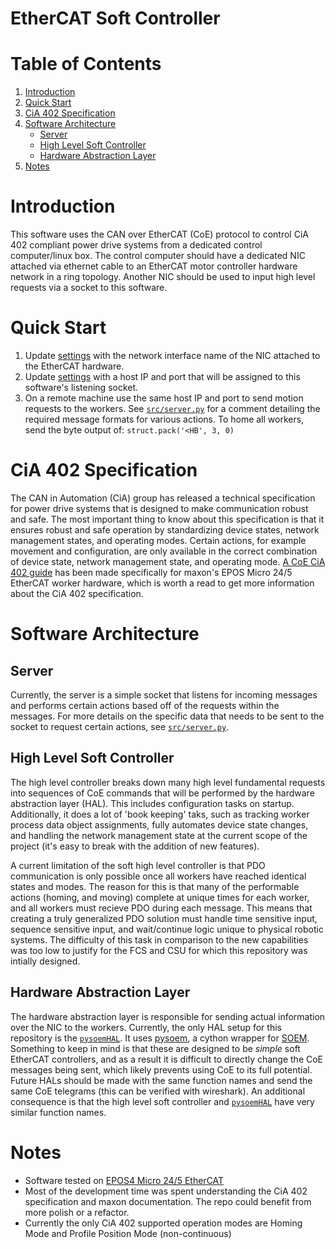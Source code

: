 # EtherCAT Soft Controller
# Table of Contents
1. [Introduction](#introduction)
2. [Quick Start](#quick-start)
3. [CiA 402 Specification](#cia-402-specification)
4. [Software Architecture](#software-architecture)
    - [Server](#server)
    - [High Level Soft Controller](#high-level-soft-controller)
    - [Hardware Abstraction Layer](#hardware-abstraction-layer)
5. [Notes](#notes)

# Introduction
This software uses the CAN over EtherCAT (CoE) protocol to control CiA 402 compliant power drive systems from a dedicated control computer/linux box. The control computer should have a dedicated NIC attached via ethernet cable to an EtherCAT motor controller hardware network in a ring topology. Another NIC should be used to input high level requests via a socket to this software.

# Quick Start
1. Update [settings](settings/masterSettings.yaml) with the network interface name of the NIC attached to the EtherCAT hardware.
2. Update [settings](settings/serverSettings.yaml) with a host IP and port that will be assigned to this software's listening socket.
3. On a remote machine use the same host IP and port to send motion requests to the workers. See [`src/server.py`](src/server.py) for a comment detailing the required message formats for various actions. To home all workers, send the byte output of: `struct.pack('<HB', 3, 0)`


# CiA 402 Specification  
The CAN in Automation (CiA) group has released a technical specification for power drive systems that is designed to make communication robust and safe. The most important thing to know about this specification is that it ensures robust and safe operation by standardizing device states, network management states, and operating modes. Certain actions, for example movement and configuration, are only available in the correct combination of device state, network management state, and operating mode. [A CoE CiA 402 guide](https://caltech.sharepoint.com/:b:/r/sites/coo/LRIS-2/Shared%20Documents/LRIS-2%20-%20Subsystems%20%5BL3%5D/Maxon%20motion%20control/EPOS4%20Micro%2024%205%20EtherCAT%20Quick%20Start%20with%20Merged%20and%20Condensed%20Maxon%20Documentation.pdf?csf=1&web=1&e=m6LDQB) has been made specifically for maxon's EPOS Micro 24/5 EtherCAT worker hardware, which is worth a read to get more information about the CiA 402 specification.

# Software Architecture
## Server
Currently, the server is a simple socket that listens for incoming messages and performs certain actions based off of the requests within the messages. For more details on the specific data that needs to be sent to the socket to request certain actions, see [`src/server.py`](src/server.py).

## High Level Soft Controller
The high level controller breaks down many high level fundamental requests into sequences of CoE commands that will be performed by the hardware abstraction layer (HAL). This includes configuration tasks on startup. Additionally, it does a lot of 'book keeping' taks, such as tracking worker process data object assignments, fully automates device state changes, and handling the network management state at the current scope of the project (it's easy to break with the addition of new features). 

A current limitation of the soft high level controller is that PDO communication is only possible once all workers have reached identical states and modes. The reason for this is that many of the performable actions (homing, and moving) complete at unique times for each worker, and all workers must recieve PDO during each message. This means that creating a truly generalized PDO solution must handle time sensitive input, sequence sensitive input, and wait/continue logic unique to physical robotic systems. The difficulty of this task in comparison to the new capabilities was too low to justify for the FCS and CSU for which this repository was intially designed.

## Hardware Abstraction Layer
The hardware abstraction layer is responsible for sending actual information over the NIC to the workers. Currently, the only HAL setup for this repository is the [`pysoemHAL`](src/HAL/pysoem/ethercat_bus.py). It uses [pysoem](https://github.com/bnjmnp/pysoem), a cython wrapper for [SOEM](https://github.com/OpenEtherCATsociety/SOEM). Something to keep in mind is that these are designed to be *simple* soft EtherCAT controllers, and as a result it is difficult to directly change the CoE messages being sent, which likely prevents using CoE to its full potential. Future HALs should be made with the same function names and send the same CoE telegrams (this can be verified with wireshark). An additional consequence is that the high level soft controller and [`pysoemHAL`](src/HAL/pysoem/ethercat_bus.py) have very similar function names.

# Notes
- Software tested on [EPOS4 Micro 24/5 EtherCAT](https://www.maxongroup.com/maxon/view/product/654731)
- Most of the development time was spent understanding the CiA 402 specification and maxon documentation. The repo could benefit from more polish or a refactor.
- Currently the only CiA 402 supported operation modes are Homing Mode and Profile Position Mode (non-continuous)
